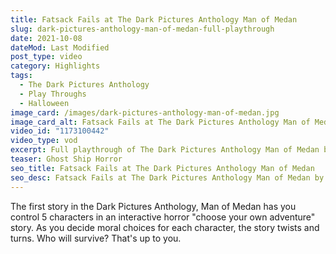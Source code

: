 ```yaml
---
title: Fatsack Fails at The Dark Pictures Anthology Man of Medan
slug: dark-pictures-anthology-man-of-medan-full-playthrough
date: 2021-10-08
dateMod: Last Modified
post_type: video
category: Highlights
tags:
  - The Dark Pictures Anthology
  - Play Throughs
  - Halloween
image_card: /images/dark-pictures-anthology-man-of-medan.jpg
image_card_alt: Fatsack Fails at The Dark Pictures Anthology Man of Medan
video_id: "1173100442"
video_type: vod
excerpt: Full playthrough of The Dark Pictures Anthology Man of Medan by Supermassive Games. Contains jump scare alerts!
teaser: Ghost Ship Horror
seo_title: Fatsack Fails at The Dark Pictures Anthology Man of Medan
seo_desc: Fatsack Fails at The Dark Pictures Anthology Man of Medan by Supermassive Games.
---
```

The first story in the Dark Pictures Anthology, Man of Medan has you control 5 characters in an interactive horror "choose your own adventure" story. As you decide moral choices for each character, the story twists and turns. Who will survive? That's up to you.
